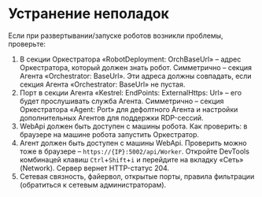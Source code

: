 # Устранение неполадок

Если при развертывании/запуске роботов возникли проблемы, проверьте:
1. В секции Оркестратора «RobotDeployment: OrchBaseUrl» – адрес Оркестратора, который должен знать робот. 
Симметрично – секция Агента «Orchestrator: BaseUrl». Эти адреса должны совпадать, если секция Агента «Orchestrator: BaseUrl» не пустая.
2. Порт в секции Агента «Kestrel: EndPoints: ExternalHttps: Url» – его будет прослушивать служба Агента. 
Симметрично – секция Оркестратора «Agent: Port» для дефолтного Агента и настройки дополнительных Агентов для поддержки RDP-сессий.
3. WebApi должен быть доступен с машины робота. Как проверить: в браузере на машине робота запустить Оркестратор.
4. Агент должен быть доступен с машины WebApi. Проверить можно тоже в браузере – `https://{IP}:5002/api/Worker`. 
Откройте DevTools комбинацей клавиш `Ctrl`+`Shift`+`i` и перейдите на вкладку «Сеть» (Network). Сервер вернет HTTP-статус 204. 
5. Сетевая связность, файервол, открытые порты, правила фильтрации (обратиться к сетевым администраторам).
